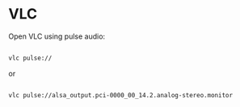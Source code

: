 # VLC

Open VLC using pulse audio:

```bash

vlc pulse://

```

or

```bash

vlc pulse://alsa_output.pci-0000_00_14.2.analog-stereo.monitor

```
